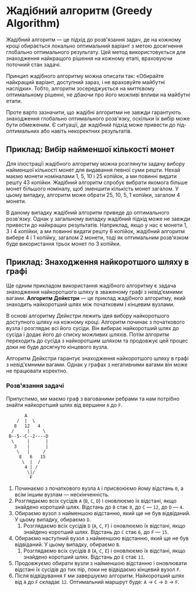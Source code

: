 # Жадібний алгоритм (Greedy Algorithm)

Жадібний алгоритм — це підхід до розв'язання задач, де на кожному кроці обирається локально оптимальний варіант з метою досягнення глобально оптимального результату. Цей метод використовується для знаходження найкращого рішення на кожному етапі, враховуючи поточний стан задачі.

Принцип жадібного алгоритму можна описати так: «Обирайте найкращий варіант, доступний зараз, і не враховуйте майбутні наслідки». Тобто, алгоритм зосереджується на миттєвому оптимальному рішенні, не дбаючи про його можливі впливи на майбутні етапи.

Проте варто зазначити, що жадібні алгоритми не завжди гарантують знаходження глобально оптимального розв'язку, оскільки їх вибір може бути обмеженим. Є ситуації, де жадібний підхід може привести до під-оптимальних або навіть некоректних результатів.

## Приклад: Вибір найменшої кількості монет

Для ілюстрації жадібного алгоритму можна розглянути задачу вибору найменшої кількості монет для видавання певної суми решти. Нехай маємо монети номіналами 1, 5, 10 і 25 копійок, а ми повинні видати решту 43 копійки. Жадібний алгоритм спробує вибрати якомога більше монет більшого номіналу, щоб зменшити кількість монет загалом. У цьому випадку, алгоритм може обрати 25, 10, 5, 1 копійки, загалом 4 монети.

В даному випадку жадібний алгоритм приведе до оптимального розв'язку. Однак у загальному випадку жадібний підхід може не завжди привести до найкращих результатів. Наприклад, якщо у нас є монети 1, 3 і 4 копійки, а ми повинні видати решту 6 копійок, жадібний алгоритм вибере 4 і 1 копійку, загалом 2 монети, тоді як оптимальним розв'язком буде використання трьох монет по 3 копійки.

## Приклад: Знаходження найкоротшого шляху в графі

Ще одним прикладом використання жадібного алгоритму є задача знаходження найкоротшого шляху в зваженому графі з невід'ємними вагами. **Алгоритм Дейкстри** — це приклад жадібного алгоритму, який знаходить найкоротший шлях між початковим і кінцевим вузлами.

В основі алгоритму Дейкстри лежить ідея вибору найкоротшого доступного шляху на кожному кроці. Алгоритм починає з початкового вузла і розглядає всі його сусіди. Він вибирає найкоротший шлях до сусіда і додає його до списку можливих шляхів. Потім алгоритм переходить до сусіда з найкоротшим шляхом та продовжує цей процес доки не буде досягнуто кінцевого вузла.

Алгоритм Дейкстри гарантує знаходження найкоротшого шляху в графі з невід'ємними вагами. Однак у графах з негативними вагами він може не працювати коректно.

### Розв'язання задачі

Припустимо, ми маємо граф з вагованими ребрами та нам потрібно знайти найкоротший шлях від вершини `A` до `F`.

```
       A
    /  |  \
   8   12   4
  /     |     \
 B--5--C--2----D
  \     |      |
   3    |      |
    \   |     /
     E   6   15
      \  |  /
       4 | /
        \|/
         F
```

1. Починаємо з початкового вузла `A` і присвоюємо йому відстань `0`, а всім іншим вузлам — нескінченність.
2. Розглядаємо всіх сусідів `A` (`B`, `C`, `D`) і оновлюємо їх відстані, якщо знайдено коротший шлях. Відстань до `B` стає `8`, до `C` — `12`, до `D` — `4`.
3. Обираємо вузол з найменшою відстанню, який ще не був відвіданий. У цьому випадку, обираємо `D`.
    1. Розглядаємо всіх сусідів `D` (`A`, `C`, `F`) і оновлюємо їх відстані, якщо знайдено коротший шлях. Відстань до `C` стає `6`, до `F` — `15`.
4. Обираємо наступний вузол з найменшою відстанню, який ще не був відвіданий. У цьому випадку, обираємо `B`.
    1. Розглядаємо всіх сусідів `B` (`A`, `C`, `E`) і оновлюємо їх відстані, якщо знайдено коротший шлях. Відстань до `E` стає `11`.
5. Продовжуємо обирати вузли з найменшою відстанню і оновлювати відстані їх сусідів до тих пір, поки не відвідаємо кінцевий вузол `F`.
6. Після відвідування `F` ми завершуємо алгоритм. Найкоротший шлях від `A` до `F` складає `12`. Оптимальний маршрут буде: `A` -> `C` -> `D` -> `F`.

